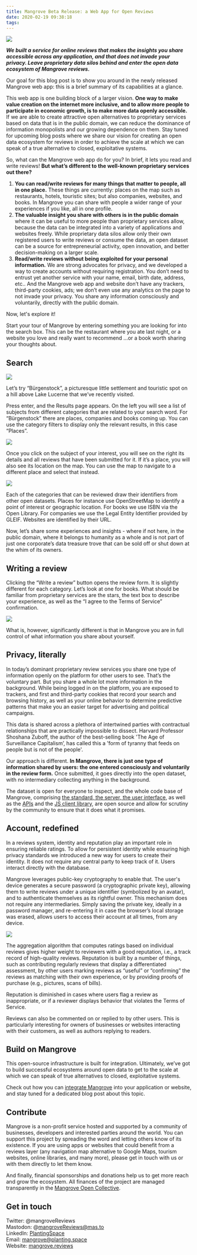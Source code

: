 ```yaml
---
title: Mangrove Beta Release: a Web App for Open Reviews
date: 2020-02-19 09:38:18
tags:
---
```


![](https://i.imgur.com/12bueV7.jpg)

***We built a service for online reviews that makes the insights you share accessible across any application, and that does not invade your privacy. Leave proprietary data silos behind and enter the open data ecosystem of Mangrove reviews.***

Our goal for this blog post is to show you around in the newly released Mangrove web app: this is a brief summary of its capabilities at a glance. 

This web app is one building block of a larger vision. **One way to make value creation on the internet more inclusive, and to allow more people to participate in economic growth, is to make more data openly accessible.** If we are able to create attractive open alternatives to proprietary services based on data that is in the public domain, we can reduce the dominance of information monopolists and our growing dependence on them. Stay tuned for upcoming blog posts where we share our vision for creating an open data ecosystem for reviews in order to achieve the scale at which we can speak of a true alternative to closed, exploitative systems.

So, what can the Mangrove web app do for you? In brief, it lets you read and write reviews! **But what’s different to the well-known proprietary services out there?**

1. **You can read/write reviews for many things that matter to people, all in one place.** These things are currently: places on the map such as restaurants, hotels, touristic sites; but also companies, websites, and books. In Mangrove you can share with people a wider range of your experiences if you like, all in one profile. 
2. **The valuable insight you share with others is in the public domain** where it can be useful to more people than proprietary services allow, because the data can be integrated into a variety of applications and websites freely. While proprietary data silos allow only their own registered users to write reviews or consume the data, an open dataset can be a source for entrepreneurial activity, open innovation, and better decision-making on a larger scale.
3. **Read/write reviews without being exploited for your personal information.** We are strong advocates for privacy, and we developed a way to create accounts without requiring registration. You don’t need to entrust yet another service with your name, email, birth date, address, etc.. And the Mangrove web app and website don’t have any trackers, third-party cookies, ads; we don’t even use any analytics on the page to not invade your privacy. You share any information consciously and voluntarily, directly with the public domain.

Now, let's explore it! 

Start your tour of Mangrove by entering something you are looking for into the search box. This can be the restaurant where you ate last night, or a website you love and really want to recommend ...or a book worth sharing your thoughts about.

## Search

[![](https://i.imgur.com/qK0vJod.png)](https://mangrove.reviews)

Let’s try “Bürgenstock”, a picturesque little settlement and touristic spot on a hill above Lake Lucerne that we’ve recently visited.

Press enter, and the Results page appears. On the left you will see a list of subjects from different categories that are related to your search word. For “Bürgenstock” there are places, companies and books coming up. You can use the category filters to display only the relevant results, in this case “Places”.

![](https://i.imgur.com/IbjUsTU.png)

Once you click on the subject of your interest, you will see on the right its details and all reviews that have been submitted for it. If it’s a place, you will also see its location on the map. You can use the map to navigate to a different place and select that instead.

![](https://i.imgur.com/m1spvyd.jpg)

Each of the categories that can be reviewed draw their identifiers from other open datasets. Places for instance use OpenStreetMap to identify a point of interest or geographic location. For books we use ISBN via the Open Library. For companies we use the Legal Entity Identifier provided by GLEIF. Websites are identified by their URL.

Now, let’s share some experiences and insights - where if not here, in the public domain, where it belongs to humanity as a whole and is not part of just one corporate’s data treasure trove that can be sold off or shut down at the whim of its owners.

## Writing a review

Clicking the “Write a review” button opens the review form. It is slightly different for each category. Let’s look at one for books. What should be familiar from proprietary services are the stars, the text box to describe your experience, as well as the “I agree to the Terms of Service” confirmation. 

![](https://i.imgur.com/o1k4Nzj.png)

What is, however, significantly different is that in Mangrove you are in full control of what information you share about yourself. 

## Privacy, literally

In today’s dominant proprietary review services you share one type of information openly on the platform for other users to see. That’s the voluntary part. But you share a whole lot more information in the background. While being logged in on the platform, you are exposed to trackers, and first and third-party cookies that record your search and browsing history, as well as your online behavior to determine predictive patterns that make you an easier target for advertising and political campaigns. 

This data is shared across a plethora of intertwined parties with contractual relationships that are practically impossible to dissect. Harvard Professor Shoshana Zuboff, the author of the best-selling book 'The Age of Surveillance Capitalism’, has called this a 'form of tyranny that feeds on people but is not of the people'.

Our approach is different. **In Mangrove, there is just one type of information shared by users: the one entered consciously and voluntarily in the review form.** Once submitted, it goes directly into the open dataset, with no intermediary collecting anything in the background.

The dataset is open for everyone to inspect, and the whole code base of Mangrove, comprising [the standard, the server, the user interface](https://gitlab.com/plantingspace/mangrove), as well as the [APIs](https://docs.mangrove.reviews) and the [JS client library](https://js.mangrove.reviews), are open source and allow for scrutiny by the community to ensure that it does what it promises.

## Account, redefined

In a reviews system, identity and reputation play an important role in ensuring reliable ratings. To allow for persistent identity while ensuring high privacy standards we introduced a new way for users to create their identity. It does not require any central party to keep track of it. Users interact directly with the database. 

Mangrove leverages public-key cryptography to enable that. The user's device generates a secure password (a cryptographic private key), allowing them to write reviews under a unique identifier (symbolized by an avatar), and to authenticate themselves as its rightful owner. This mechanism does not require any intermediaries. Simply saving the private key, ideally in a password manager, and re-entering it in case the browser’s local storage was erased, allows users to access their account at all times, from any device.

![](https://i.imgur.com/XHeFRPO.png)

The aggregation algorithm that computes ratings based on individual reviews gives higher weight to reviewers with a good reputation, i.e., a track record of high-quality reviews. Reputation is built by a number of things, such as contributing regularly reviews that display a differentiated assessment, by other users marking reviews as “useful” or “confirming” the reviews as matching with their own experience, or by providing proofs of purchase (e.g., pictures, scans of bills). 

Reputation is diminished in cases where users flag a review as inappropriate, or if a reviewer displays behavior that violates the Terms of Service.

Reviews can also be commented on or replied to by other users. This is particularly interesting for owners of businesses or websites interacting with their customers, as well as authors replying to readers.

## Build on Mangrove

This open-source infrastructure is built for integration. Ultimately, we’ve got to build successful ecosystems around open data to get to the scale at which we can speak of true alternatives to closed, exploitative systems.

Check out how you can [integrate Mangrove](https://mangrove.reviews/build) into your application or website, and stay tuned for a dedicated blog post about this topic.

## Contribute

Mangrove is a non-profit service hosted and supported by a community of businesses, developers and interested parties around the world. You can support this project by spreading the word and letting others know of its existence. If you are using apps or websites that could benefit from a reviews layer (any navigation map alternative to Google Maps, tourism websites, online libraries, and many more), please get in touch with us or with them directly to let them know. 

And finally, financial sponsorships and donations help us to get more reach and grow the ecosystem. All finances of the project are managed transparently in the [Mangrove Open Collective](https://opencollective.com/mangrove).

## Get in touch

Twitter: @mangroveReviews   
Mastodon: @mangroveReviews@mas.to    
LinkedIn: [PlantingSpace](https://www.linkedin.com/company/plantingspace)    
Email: mangrove@planting.space    
Website: [mangrove.reviews](https://mangrove.reviews)     
